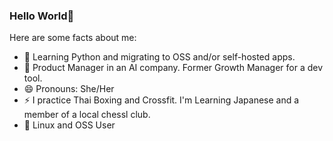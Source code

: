 ### Hello World👋


Here are some facts about me:

- 🌱 Learning Python and migrating to OSS and/or self-hosted apps.
- 👯 Product Manager in an AI company. Former Growth Manager for a dev tool.
- 😄 Pronouns: She/Her
- ⚡ I practice Thai Boxing and Crossfit. I'm Learning Japanese and a member of a local chessl club.
- 💙 Linux and OSS User
